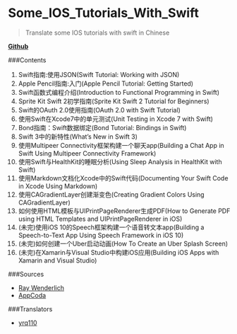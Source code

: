 # Some_IOS_Tutorials_With_Swift

>Translate some IOS tutorials with swift in Chinese

[**Github**](https://github.com/yrq110/Some_IOS_Tutorials_With_Swift)

###Contents
1. Swift指南:使用JSON(Swift Tutorial: Working with JSON)
2. Apple Pencil指南:入门(Apple Pencil Tutorial: Getting Started)
3. Swift函数式编程介绍(Introduction to Functional Programming in Swift)
4. Sprite Kit Swift 2初学指南(Sprite Kit Swift 2 Tutorial for Beginners)
5. Swift的OAuth 2.0使用指南(OAuth 2.0 with Swift Tutorial)
6. 使用Swift在Xcode7中的单元测试(Unit Testing in Xcode 7 with Swift)
7. Bond指南：Swift数据绑定(Bond Tutorial: Bindings in Swift)
8. Swift 3中的新特性(What’s New in Swift 3)
9. 使用Multipeer Connectivity框架构建一个聊天app(Building a Chat App in Swift Using Multipeer Connectivity Framework)
10. 使用Swift与HealthKit的睡眠分析(Using Sleep Analysis in HealthKit with Swift)
11. 使用Markdown文档化Xcode中的Swift代码(Documenting Your Swift Code in Xcode Using Markdown)
12. 使用CAGradientLayer创建渐变色(Creating Gradient Colors Using CAGradientLayer)
13. 如何使用HTML模板与UIPrintPageRenderer生成PDF(How to Generate PDF using HTML Templates and UIPrintPageRenderer in iOS)
14. (未完)使用iOS 10的Speech框架构建一个语音转文本app(Building a Speech-to-Text App Using Speech Framework in iOS 10)
15. (未完)如何创建一个Uber启动动画(How To Create an Uber Splash Screen)
16. (未完)在Xamarin与Visual Studio中构建iOS应用(Building iOS Apps with Xamarin and Visual Studio)


###Sources
* [Ray Wenderlich](https://www.raywenderlich.com/)
* [AppCoda](http://www.appcoda.com/)

###Translators
* [yrq110](https://github.com/yrq110)
